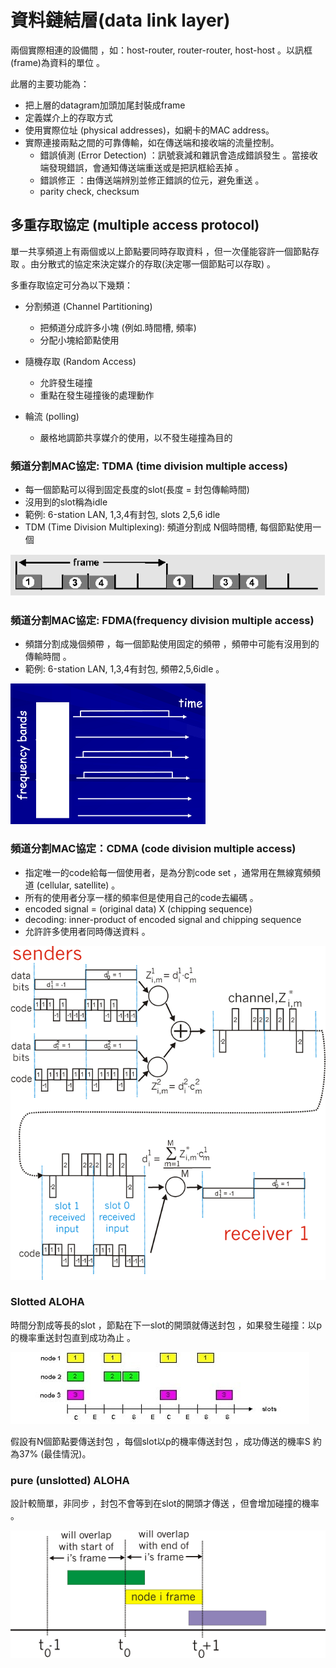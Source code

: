 # 資料鏈結層\(data link layer\)

兩個實際相連的設備間
，如：host-router, router-router, host-host
。以訊框\(frame\)為資料的單位
。

此層的主要功能為：

* 把上層的datagram加頭加尾封裝成frame
* 定義媒介上的存取方式
* 使用實際位址 \(physical addresses\)，如網卡的MAC address。
* 實際連接兩點之間的可靠傳輸，如在傳送端和接收端的流量控制。
  * 錯誤偵測 \(Error Detection\) 
    ：訊號衰減和雜訊會造成錯誤發生
    。當接收端發現錯誤，會通知傳送端重送或是把訊框給丟掉
    。
  * 錯誤修正 
    ：由傳送端辨別並修正錯誤的位元，避免重送
    。
  * parity check, checksum

## 多重存取協定 \(multiple access protocol\)

單一共享頻道上有兩個或以上節點要同時存取資料
，但一次僅能容許一個節點存取 
。由分散式的協定來決定媒介的存取\(決定哪一個節點可以存取\)
。

多重存取協定可分為以下幾類：

* 分割頻道 \(Channel Partitioning\)
  * 把頻道分成許多小塊 \(例如.時間槽, 頻率\)
  * 分配小塊給節點使用
* 隨機存取 \(Random Access\)
  * 允許發生碰撞
  * 重點在發生碰撞後的處理動作
* 輪流
  \(polling\)

  * 嚴格地調節共享媒介的使用，以不發生碰撞為目的

### 頻道分割MAC協定: TDMA \(time division multiple access\)

* 每一個節點可以得到固定長度的slot\(長度 = 封包傳輸時間\)
* 沒用到的slot稱為idle 
* 範例: 6-station LAN, 1,3,4有封包, slots 2,5,6 idle 
* TDM \(Time Division Multiplexing\): 頻道分割成 N個時間槽, 每個節點使用一個

![TDMA](../.gitbook/assets/tdma.png)

### 頻道分割MAC協定: FDMA\(frequency division multiple access\)

* 頻譜分割成幾個頻帶
  ，每一個節點使用固定的頻帶
  ，頻帶中可能有沒用到的傳輸時間
  。
* 範例: 6-station LAN, 1,3,4有封包, 頻帶2,5,6idle 。

![FDMA](../.gitbook/assets/fdma%20%282%29.png)

### 頻道分割MAC協定：CDMA \(code division multiple access\)

* 指定唯一的code給每一個使用者，是為分割code set
  ，通常用在無線寬頻頻道 \(cellular, satellite\)
  。
* 所有的使用者分享一樣的頻率但是使用自己的code去編碼
  。
* encoded signal = \(original data\) X \(chipping sequence\)
* decoding: inner-product of encoded signal and chipping sequence
* 允許許多使用者同時傳送資料
  。

![CDMA&#xFF0C;&#x6709;&#x5169;&#x8005;&#x4F7F;&#x7528;&#x8005;&#x4F7F;&#x7528;&#x6B63;&#x4EA4;&#x7684;&#x7DE8;&#x78BC;&#x50B3;&#x9001;&#x8A0A;&#x865F;](../.gitbook/assets/cdma.png)

### Slotted ALOHA

時間分割成等長的slot
，節點在下一slot的開頭就傳送封包
，如果發生碰撞：以p的機率重送封包直到成功為止
。

![slotted ALOHA, S\(success\), C\(collision\), E\(empty\)](../.gitbook/assets/slotted_aloha-min.jpg)

假設有N個節點要傳送封包
，每個slot以p的機率傳送封包
，成功傳送的機率S 約為37% \(最佳情況\)。

### pure \(unslotted\) ALOHA

設計較簡單，非同步
，封包不會等到在slot的開頭才傳送
，但會增加碰撞的機率
。

![pure ALOHA](../.gitbook/assets/pure_aloha-min.png)





















